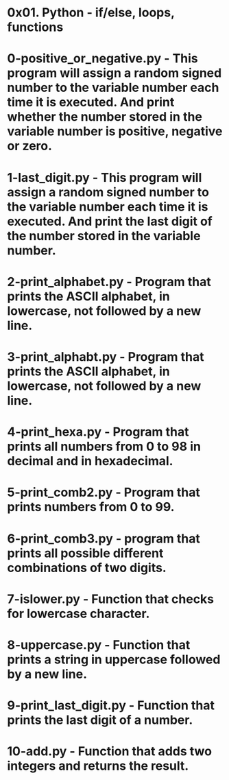 # 0x01. Python - if/else, loops, functions
# 0-positive_or_negative.py - This program will assign a random signed number to the variable number each time it is executed. And print whether the number stored in the variable number is positive, negative or zero.
# 1-last_digit.py - This program will assign a random signed number to the variable number each time it is executed. And print the last digit of the number stored in the variable number.
# 2-print_alphabet.py - Program that prints the ASCII alphabet, in lowercase, not followed by a new line.
# 3-print_alphabt.py - Program that prints the ASCII alphabet, in lowercase, not followed by a new line.
# 4-print_hexa.py - Program that prints all numbers from 0 to 98 in decimal and in hexadecimal.
# 5-print_comb2.py - Program that prints numbers from 0 to 99.
# 6-print_comb3.py - program that prints all possible different combinations of two digits.
# 7-islower.py - Function that checks for lowercase character.
# 8-uppercase.py - Function that prints a string in uppercase followed by a new line.
# 9-print_last_digit.py - Function that prints the last digit of a number.
# 10-add.py - Function that adds two integers and returns the result.
